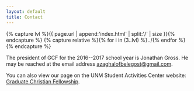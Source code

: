 ```yaml
---
layout: default
title: Contact
---
```


{% capture lvl %}{{ page.url | append:'index.html' | split:'/' | size }}{% endcapture %}
{% capture relative %}{% for i in (3..lvl) %}../{% endfor %}{% endcapture %}

The president of GCF for the 2016--2017 school year is Jonathan Gross. He may
be reached at the email address [azaghalofbelegost@gmail.com][email].

You can also view our page on the UNM Student Activities Center website:
[Graduate Christian Fellowship][unmsac].

[email]: mailto:azaghalofbelegost@gmail.com
[unmsac]: https://unm-community.symplicity.com/index.php?s=student_group&mode=form&id=edbe2d64617a3554002bcd9c93480221&tab=homepage

